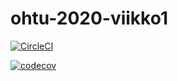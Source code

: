 # ohtu-2020-viikko1


[![CircleCI](https://circleci.com/gh/att78/ohtu-2020-viikko1.svg?style=svg)](https://circleci.com/gh/att78/ohtu-2020-viikko1)


[![codecov](https://codecov.io/gh/att78/ohtu-2020-viikko1/branch/master/graph/badge.svg)](https://codecov.io/gh/att78/ohtu-2020-viikko1)

